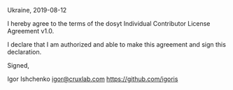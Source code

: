Ukraine, 2019-08-12

I hereby agree to the terms of the dosyt Individual Contributor License
Agreement v1.0.

I declare that I am authorized and able to make this agreement and sign this
declaration.

Signed,

Igor Ishchenko igor@cruxlab.com https://github.com/igoris
